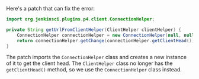 Here's a patch that can fix the error:

```java
import org.jenkinsci.plugins.p4.client.ConnectionHelper;

private String getUrlFromClientHelper(ClientHelper clientHelper) {
    ConnectionHelper connectionHelper = new ConnectionHelper(null, null, null);
    return connectionHelper.getChange(connectionHelper.getClientHead()).getAction().getDepotPath();
}
```

The patch imports the `ConnectionHelper` class and creates a new instance of it to get the client head. The `ClientHelper` class no longer has the `getClientHead()` method, so we use the `ConnectionHelper` class instead.